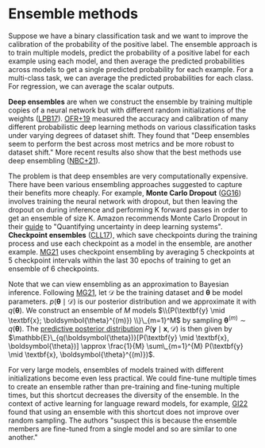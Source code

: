 # Ensemble methods

Suppose we have a binary classification task and we want to improve the calibration of the probability of the positive label. The ensemble approach is to train multiple models, predict the probability of a positive label for each example using each model, and then average the predicted probabilities across models to get a single predicted probability for each example. For a multi-class task, we can average the predicted probabilities for each class. For regression, we can average the scalar outputs.

**Deep ensembles** are when we construct the ensemble by training multiple copies of a neural network but with different random initializations of the weights ([LPB17](https://arxiv.org/pdf/1612.01474.pdf)). [OFR+19](https://arxiv.org/pdf/1906.02530.pdf) measured the accuracy and calibration of many different probabilistic deep learning methods on various classification tasks under varying degrees of dataset shift. They found that "Deep ensembles seem to perform the best across most metrics and be more robust to dataset shift." More recent results also show that the best methods use deep ensembling ([NBC+21](https://arxiv.org/abs/2106.04015)).

The problem is that deep ensembles are very computationally expensive. There have been various ensembling approaches suggested to capture their benefits more cheaply. For example, **Monte Carlo Dropout** ([GG16](https://arxiv.org/pdf/1506.02142.pdf)) involves training the neural network with dropout, but then leaving the dropout on during inference and performing K forward passes in order to get an ensemble of size K. Amazon recommends Monte Carlo Dropout in their [guide](https://web.archive.org/web/20220908190327/https://docs.aws.amazon.com/prescriptive-guidance/latest/ml-quantifying-uncertainty/mc-dropout.html) to "Quantifying uncertainty in deep learning systems". **Checkpoint ensembles** ([CLL17](https://arxiv.org/pdf/1710.03282.pdf)), which save checkpoints during the training process and use each checkpoint as a model in the ensemble, are another example. [MG21](https://arxiv.org/pdf/2002.07650.pdf) uses checkpoint ensembling by averaging 5 checkpoints at 5 checkpoint intervals within the last 30 epochs of training to get an ensemble of 6 checkpoints.

Note that we can view ensembling as an approximation to Bayesian inference. Following [MG21](https://arxiv.org/pdf/2002.07650.pdf), let $\mathcal{D}$ be the training dataset and $\boldsymbol{\theta}$ be model parameters. $p(\boldsymbol{\theta} \mid \mathcal{D})$ is our posterior distribution and we approximate it with $q(\boldsymbol{\theta})$. We construct an ensemble of $M$ models $\\{P(\textbf{y} \mid \textbf{x}; \boldsymbol{\theta}^{(m)}) \\}\_{m=1}^M$ by sampling $\boldsymbol{\theta}^{(m)} \sim q(\boldsymbol{\theta})$. The [predictive posterior distribution](https://stats.stackexchange.com/questions/483029/predictive-distribution-is-an-expectation) $P(\textbf{y} \mid \textbf{x}, \mathcal{D})$ is then given by $\mathbb{E}\_{q(\boldsymbol{\theta})}[P(\textbf{y} \mid \textbf{x}, \boldsymbol{\theta})] \approx \frac{1}{M} \sum\_{m=1}^{M} P(\textbf{y} \mid \textbf{x}, \boldsymbol{\theta}^{(m)})$.

For very large models, ensembles of models trained with different initializations become even less practical. We could fine-tune multiple times to create an ensemble rather than pre-training and fine-tuning multiple times, but this shortcut decreases the diversity of the ensemble. In the context of active learning for language reward models, for example, [GI22](https://arxiv.org/pdf/2203.07472.pdf) found that using an ensemble with this shortcut does not improve over random sampling. The authors "suspect this is because the ensemble members are fine-tuned from a single model and so are similar to one another."
